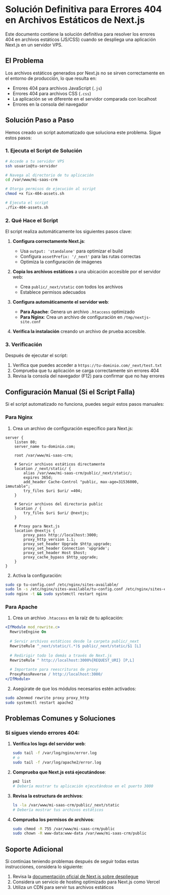 # Solución Definitiva para Errores 404 en Archivos Estáticos de Next.js

Este documento contiene la solución definitiva para resolver los errores 404 en archivos estáticos (JS/CSS) cuando se despliega una aplicación Next.js en un servidor VPS.

## El Problema

Los archivos estáticos generados por Next.js no se sirven correctamente en el entorno de producción, lo que resulta en:

- Errores 404 para archivos JavaScript (`.js`)
- Errores 404 para archivos CSS (`.css`)
- La aplicación se ve diferente en el servidor comparada con localhost
- Errores en la consola del navegador

## Solución Paso a Paso

Hemos creado un script automatizado que soluciona este problema. Sigue estos pasos:

### 1. Ejecuta el Script de Solución

```bash
# Accede a tu servidor VPS
ssh usuario@tu-servidor

# Navega al directorio de tu aplicación
cd /var/www/mi-saas-crm

# Otorga permisos de ejecución al script
chmod +x fix-404-assets.sh

# Ejecuta el script
./fix-404-assets.sh
```

### 2. Qué Hace el Script

El script realiza automáticamente los siguientes pasos clave:

1. **Configura correctamente Next.js**:
   - Usa `output: 'standalone'` para optimizar el build
   - Configura `assetPrefix: '/_next'` para las rutas correctas
   - Optimiza la configuración de imágenes

2. **Copia los archivos estáticos** a una ubicación accesible por el servidor web:
   - Crea `public/_next/static` con todos los archivos
   - Establece permisos adecuados

3. **Configura automáticamente el servidor web**:
   - **Para Apache**: Genera un archivo `.htaccess` optimizado
   - **Para Nginx**: Crea un archivo de configuración en `/tmp/nextjs-site.conf`

4. **Verifica la instalación** creando un archivo de prueba accesible.

### 3. Verificación

Después de ejecutar el script:

1. Verifica que puedes acceder a `https://tu-dominio.com/_next/test.txt`
2. Comprueba que tu aplicación se carga correctamente sin errores 404
3. Revisa la consola del navegador (F12) para confirmar que no hay errores

## Configuración Manual (Si el Script Falla)

Si el script automatizado no funciona, puedes seguir estos pasos manuales:

### Para Nginx

1. Crea un archivo de configuración específico para Next.js:

```nginx
server {
    listen 80;
    server_name tu-dominio.com;
    
    root /var/www/mi-saas-crm;
    
    # Servir archivos estáticos directamente
    location /_next/static/ {
        alias /var/www/mi-saas-crm/public/_next/static/;
        expires 365d;
        add_header Cache-Control "public, max-age=31536000, immutable";
        try_files $uri $uri/ =404;
    }
    
    # Servir archivos del directorio public
    location / {
        try_files $uri $uri/ @nextjs;
    }
    
    # Proxy para Next.js
    location @nextjs {
        proxy_pass http://localhost:3000;
        proxy_http_version 1.1;
        proxy_set_header Upgrade $http_upgrade;
        proxy_set_header Connection 'upgrade';
        proxy_set_header Host $host;
        proxy_cache_bypass $http_upgrade;
    }
}
```

2. Activa la configuración:

```bash
sudo cp tu-config.conf /etc/nginx/sites-available/
sudo ln -s /etc/nginx/sites-available/tu-config.conf /etc/nginx/sites-enabled/
sudo nginx -t && sudo systemctl restart nginx
```

### Para Apache

1. Crea un archivo `.htaccess` en la raíz de tu aplicación:

```apache
<IfModule mod_rewrite.c>
  RewriteEngine On
  
  # Servir archivos estáticos desde la carpeta public/_next
  RewriteRule ^_next/static/(.*)$ public/_next/static/$1 [L]
  
  # Redirigir todo lo demás a través de Next.js
  RewriteRule ^ http://localhost:3000%{REQUEST_URI} [P,L]
  
  # Importante para reescrituras de proxy
  ProxyPassReverse / http://localhost:3000/
</IfModule>
```

2. Asegúrate de que los módulos necesarios estén activados:

```bash
sudo a2enmod rewrite proxy proxy_http
sudo systemctl restart apache2
```

## Problemas Comunes y Soluciones

### Si sigues viendo errores 404:

1. **Verifica los logs del servidor web**:
   ```bash
   sudo tail -f /var/log/nginx/error.log
   # o
   sudo tail -f /var/log/apache2/error.log
   ```

2. **Comprueba que Next.js está ejecutándose**:
   ```bash
   pm2 list
   # Debería mostrar tu aplicación ejecutándose en el puerto 3000
   ```

3. **Revisa la estructura de archivos**:
   ```bash
   ls -la /var/www/mi-saas-crm/public/_next/static
   # Debería mostrar tus archivos estáticos
   ```

4. **Comprueba los permisos de archivos**:
   ```bash
   sudo chmod -R 755 /var/www/mi-saas-crm/public
   sudo chown -R www-data:www-data /var/www/mi-saas-crm/public
   ```

## Soporte Adicional

Si continúas teniendo problemas después de seguir todas estas instrucciones, considera lo siguiente:

1. Revisa la [documentación oficial de Next.js sobre despliegue](https://nextjs.org/docs/deployment)
2. Considera un servicio de hosting optimizado para Next.js como Vercel
3. Utiliza un CDN para servir tus archivos estáticos 